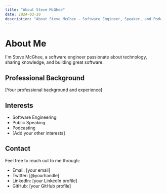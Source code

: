 ```yaml
---
title: "About Steve McGhee"
date: 2024-03-20
description: "About Steve McGhee - Software Engineer, Speaker, and Podcaster"
---
```


# About Me

I'm Steve McGhee, a software engineer passionate about technology, sharing knowledge, and building great software. 

## Professional Background

[Your professional background and experience]

## Interests

- Software Engineering
- Public Speaking
- Podcasting
- [Add your other interests]

## Contact

Feel free to reach out to me through:
- Email: [your email]
- Twitter: [@yourhandle]
- LinkedIn: [your LinkedIn profile]
- GitHub: [your GitHub profile] 
